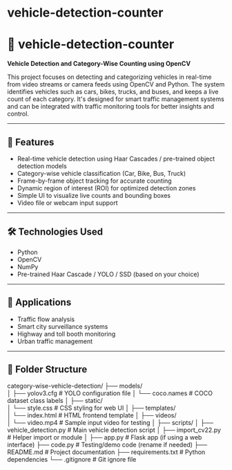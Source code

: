 # vehicle-detection-counter
# 🚗 vehicle-detection-counter

**Vehicle Detection and Category-Wise Counting using OpenCV**

This project focuses on detecting and categorizing vehicles in real-time from video streams or camera feeds using OpenCV and Python. The system identifies vehicles such as cars, bikes, trucks, and buses, and keeps a live count of each category. It's designed for smart traffic management systems and can be integrated with traffic monitoring tools for better insights and control.

---

## 🔧 Features

- Real-time vehicle detection using Haar Cascades / pre-trained object detection models  
- Category-wise vehicle classification (Car, Bike, Bus, Truck)  
- Frame-by-frame object tracking for accurate counting  
- Dynamic region of interest (ROI) for optimized detection zones  
- Simple UI to visualize live counts and bounding boxes  
- Video file or webcam input support  

---

## 🛠 Technologies Used

- Python  
- OpenCV  
- NumPy  
- Pre-trained Haar Cascade / YOLO / SSD (based on your choice)  

---

## 📌 Applications

- Traffic flow analysis  
- Smart city surveillance systems  
- Highway and toll booth monitoring  
- Urban traffic management  

---

## 📁 Folder Structure

category-wise-vehicle-detection/
├── models/                          
│   ├── yolov3.cfg                   # YOLO configuration file
│   └── coco.names                   # COCO dataset class labels
│
├── static/                          
│   └── style.css                    # CSS styling for web UI
│
├── templates/                       
│   └── index.html                   # HTML frontend template
│
├── videos/                          
│   └── video.mp4                    # Sample input video for testing
│
├── scripts/
│   ├── vehicle_detection.py         # Main vehicle detection script
│   ├── import_cv22.py               # Helper import or module
│
├── app.py                           # Flask app (if using a web interface)
├── code.py                          # Testing/demo code (rename if needed)
├── README.md                        # Project documentation
├── requirements.txt                 # Python dependencies
└── .gitignore                       # Git ignore file

